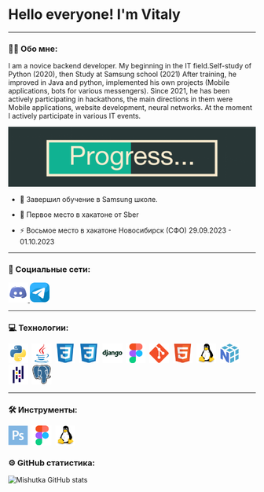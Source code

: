 
# Hello everyone! I'm Vitaly

---

### :man_technologist: Обо мне:

I am a novice backend developer. My beginning in the IT field.Self-study of Python (2020), then Study at Samsung school (2021) After training, he improved in Java and python, implemented his own projects (Mobile applications, bots for various messengers).
Since 2021, he has been actively participating in hackathons, the main directions in them were Mobile applications, website development, neural networks. 
At the moment I actively participate in various IT events.

<p align="center">
 <img width="600" src="assets/progress.png" alt="snake"/>
</p>

- :telescope: Завершил обучение в Samsung школе.

- :seedling: Первое место в хакатоне от Sber

- :zap: Восьмое место в хакатоне Новосибирск (СФО) 29.09.2023 - 01.10.2023

---

### 🤝 Социальные сети:

  <div id="badges">
    <a href="https://discordapp.com/users/519448941398458379/" target="_blank">
      <img src="assets/icon/discord.png" width="40" height="40" alt="linkedin" />
    </a>
    <a href="https://t.me/pomidor3374" target="_blank">
      <img src="assets/icon/telegram.png" width="40" height="40" alt="telegram group" />
    </a>
  </div>

---

### 💻 Технологии:

<div>
    <img src="https://github.com/devicons/devicon/blob/master/icons/python/python-original.svg" title="git" alt="git" width="40" height="40"/>&nbsp;
    <img src="https://github.com/devicons/devicon/blob/master/icons/java/java-original.svg" title="git" alt="git" width="40" height="40"/>&nbsp;
    <img src="https://github.com/devicons/devicon/blob/master/icons/css3/css3-original.svg" title="git" alt="git" width="40" height="40"/>&nbsp;
    <img src="https://github.com/devicons/devicon/blob/master/icons/css3/css3-original.svg" title="git" alt="git" width="40" height="40"/>&nbsp;
    <img src="https://github.com/devicons/devicon/blob/master/icons/django/django-plain-wordmark.svg" title="git" alt="git" width="40" height="40"/>&nbsp;
    <img src="https://github.com/devicons/devicon/blob/master/icons/figma/figma-original.svg" title="git" alt="git" width="40" height="40"/>&nbsp;
    <img src="https://github.com/devicons/devicon/blob/master/icons/git/git-original.svg" title="git" alt="git" width="40" height="40"/>&nbsp;
    <img src="https://github.com/devicons/devicon/blob/master/icons/html5/html5-original.svg" title="git" alt="git" width="40" height="40"/>&nbsp;
    <img src="https://github.com/devicons/devicon/blob/master/icons/linux/linux-original.svg" title="git" alt="git" width="40" height="40"/>&nbsp;
    <img src="https://github.com/devicons/devicon/blob/master/icons/numpy/numpy-original.svg" title="git" alt="git" width="40" height="40"/>&nbsp;
    <img src="https://github.com/devicons/devicon/blob/master/icons/pandas/pandas-original.svg" title="git" alt="git" width="40" height="40"/>&nbsp;
    <img src="https://github.com/devicons/devicon/blob/master/icons/postgresql/postgresql-original.svg" title="git" alt="git" width="40" height="40"/>&nbsp;
</div>

---

### 🛠 Инструменты:

<div>
  <img src="https://github.com/devicons/devicon/blob/master/icons/photoshop/photoshop-plain.svg" title="photoshop" alt="photoshop" width="40" height="40"/>&nbsp;
  <img src="https://github.com/devicons/devicon/blob/master/icons/figma/figma-original.svg" title="figma" alt="figma" width="40" height="40"/>&nbsp;
  <img src="https://github.com/devicons/devicon/blob/master/icons/linux/linux-original.svg" title="linux" alt="linux" width="40" height="40"/>&nbsp;
</div>

### ⚙️ GitHub статистика:

![Mishutka GitHub stats](https://github-readme-stats.vercel.app/api?username=mishutka04&show_icons=true&theme=tokyonight)</br>

